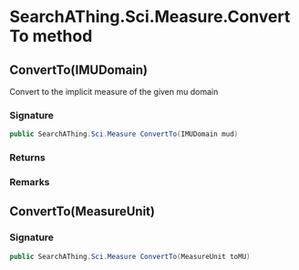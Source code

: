 # SearchAThing.Sci.Measure.ConvertTo method
## ConvertTo(IMUDomain)
Convert to the implicit measure of the given mu domain

### Signature
```csharp
public SearchAThing.Sci.Measure ConvertTo(IMUDomain mud)
```
### Returns

### Remarks

## ConvertTo(MeasureUnit)
### Signature
```csharp
public SearchAThing.Sci.Measure ConvertTo(MeasureUnit toMU)
```
